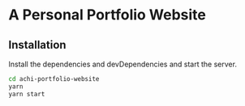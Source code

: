 # A Personal Portfolio Website

## Installation

Install the dependencies and devDependencies and start the server.

```sh
cd achi-portfolio-website
yarn
yarn start
```
